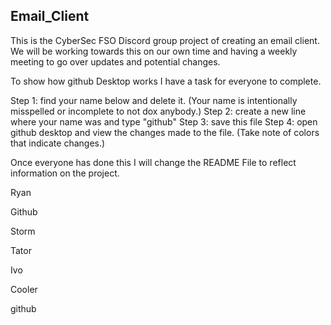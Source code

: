 ## Email_Client
This is the CyberSec FSO Discord group project of creating an email client. 
We will be working towards this on our own time and having a weekly meeting to go over updates and potential changes.

To show how github Desktop works I have a task for everyone to complete.

Step 1: find your name below and delete it. (Your name is intentionally misspelled or incomplete to not dox anybody.)
Step 2: create a new line where your name was and type "github"
Step 3: save this file
Step 4: open github desktop and view the changes made to the file. (Take note of colors that indicate changes.)

Once everyone has done this I will change the README File to reflect information on the project.


Ryan

Github

Storm


Tator

Ivo

Cooler

github
